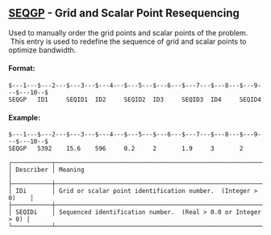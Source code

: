 ## [SEQGP](https://help.hexagonmi.com/bundle/MSC_Nastran_2022.4/page/Nastran_Combined_Book/qrg/bulkqrs/TOC.SEQGP.xhtml) - Grid and Scalar Point Resequencing

Used to manually order the grid points and scalar points of the problem.  This entry is used to redefine the sequence of grid and scalar points to optimize bandwidth.

#### Format:

```nastran
$---1---$---2---$---3---$---4---$---5---$---6---$---7---$---8---$---9---$---10--$
SEQGP   ID1     SEQID1  ID2     SEQID2  ID3     SEQID3  ID4     SEQID4          
```

#### Example:

```nastran
$---1---$---2---$---3---$---4---$---5---$---6---$---7---$---8---$---9---$---10--$
SEQGP   5392    15.6    596     0.2     2       1.9     3       2               
```

```text
┌───────────┬───────────────────────────────────────────────────────────────┐
│ Describer │ Meaning                                                       │
├───────────┼───────────────────────────────────────────────────────────────┤
│ IDi       │ Grid or scalar point identification number.  (Integer > 0)    │
├───────────┼───────────────────────────────────────────────────────────────┤
│ SEQIDi    │ Sequenced identification number.  (Real > 0.0 or Integer > 0) │
└───────────┴───────────────────────────────────────────────────────────────┘
```
